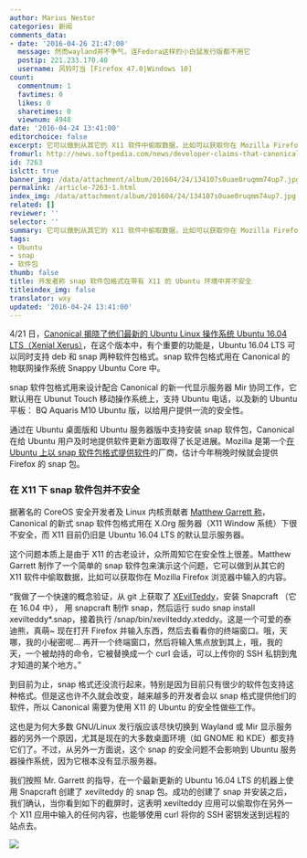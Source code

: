 ```yaml
---
author: Marius Nestor
categories: 新闻
comments_data:
- date: '2016-04-26 21:47:00'
  message: 然而wayland并不争气，连Fedora这样的小白鼠发行版都不用它
  postip: 221.233.170.40
  username: 风铃叮当 [Firefox 47.0|Windows 10]
count:
  commentnum: 1
  favtimes: 0
  likes: 0
  sharetimes: 0
  viewnum: 4948
date: '2016-04-24 13:41:00'
editorchoice: false
excerpt: 它可以做到从其它的 X11 软件中偷取数据，比如可以获取你在 Mozilla Firefox 浏览器中输入的内容。
fromurl: http://news.softpedia.com/news/developer-claims-that-canonical-s-new-snap-format-isn-t-secure-on-ubuntu-desktop-503287.shtml
id: 7263
islctt: true
banner_img: /data/attachment/album/201604/24/134107s0uae0ruqmm74up7.jpg
permalink: /article-7263-1.html
index_img: /data/attachment/album/201604/24/134107s0uae0ruqmm74up7.jpg.thumb.jpg
related: []
reviewer: ''
selector: ''
summary: 它可以做到从其它的 X11 软件中偷取数据，比如可以获取你在 Mozilla Firefox 浏览器中输入的内容。
tags:
- Ubuntu
- snap
- 软件包
thumb: false
title: 开发者称 snap 软件包格式在带有 X11 的 Ubuntu 环境中并不安全
titleindex_img: false
translator: wxy
updated: '2016-04-24 13:41:00'
---
```


4/21 日，[Canonical 揭晓了他们最新的 Ubuntu Linux 操作系统 Ubuntu 16.04 LTS（Xenial Xerus）](/article-7254-1.html)，在这个版本中，有个重要的功能是，Ubuntu 16.04 LTS 可以同时支持 deb 和 snap 两种软件包格式。snap 软件包格式用在 Canonical 的物联网操作系统 Snappy Ubuntu Core 中。


snap 软件包格式用来设计配合 Canonical 的新一代显示服务器 Mir 协同工作，它默认用在 Ubunut Touch 移动操作系统上，支持 Ubuntu 电话，以及新的 Ubuntu 平板： BQ Aquaris M10 Ubuntu 版，以给用户提供一流的安全性。


通过在 Ubuntu 桌面版和 Ubuntu 服务器版中支持安装 snap 软件包，Canonical 在给 Ubuntu 用户及时地提供软件更新方面取得了长足进展。Mozilla 是第一个[在 Ubuntu 上以 snap 软件包格式提供软件](/article-7256-1.html)的厂商，估计今年稍晚时候就会提供 Firefox 的 snap 包。


### 在 X11 下 snap 软件包并不安全


据著名的 CoreOS 安全开发者及 Linux 内核贡献者 [Matthew Garrett 称](http://mjg59.dreamwidth.org/42320.html)， Canonical 的新式 snap 软件包格式用在 X.Org 服务器（X11 Window 系统）下很不安全，而 X11 目前仍旧是 Ubuntu 16.04 LTS 的默认显示服务器。


这个问题本质上是由于 X11 的古老设计，众所周知它在安全性上很差。Matthew Garrett 制作了一个简单的 snap 软件包来演示这个问题，它可以做到从其它的 X11 软件中偷取数据，比如可以获取你在 Mozilla Firefox 浏览器中输入的内容。


“我做了一个快速的概念验证，从 git 上获取了 [XEvilTeddy](https://github.com/mjg59/xevilteddy)，安装 Snapcraft （它在 16.04 中）， 用 snapcraft 制作 snap，然后运行 sudo snap install xevilteddy\*.snap，接着执行 /snap/bin/xevilteddy.xteddy。这是一个可爱的泰迪熊，真萌~ 现在打开 Firefox 并输入东西，然后去看看你的终端窗口。哦，天哪，我的小秘密呢... 再开一个终端窗口，然后将输入焦点放到其上，哦，我的天，一个被劫持的命令，它被替换成一个 curl 会话，可以上传你的 SSH 私钥到鬼才知道的某个地方。”


到目前为止，snap 格式还没流行起来，特别是因为目前只有很少的软件包支持这种格式。但是这也许不久就会改变，越来越多的开发者会以 snap 格式提供他们的软件，所以 Canonical 需要为使用 X11 的 Ubuntu 的安全性做些工作。


这也是为何大多数 GNU/Linux 发行版应该尽快切换到 Wayland 或 Mir 显示服务器的另外一个原因，尤其是现在的大多数桌面环境（如 GNOME 和 KDE）都支持它们了。不过，从另外一方面说，这个 snap 的安全问题不会影响到 Ubuntu 服务器操作系统，因为它根本没有显示服务器。


我们按照 Mr. Garrett 的指导，在一个最新更新的 Ubuntu 16.04 LTS 的机器上使用 Snapcraft 创建了 xevilteddy 的 snap 包。成功的创建了 snap 并安装之后，我们确认，当你看到如下的截屏时，这表明 xevilteddy 应用可以偷取你在另外一个 X11 应用中输入的任何内容，也能够使用 curl 将你的 SSH 密钥发送到远程的站点去。


![](/data/attachment/album/201604/24/134107s0uae0ruqmm74up7.jpg)